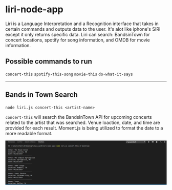 # liri-node-app

Liri is a Language Interpretation and a Recognition interface that takes in certain commands and outputs data to the user. It's alot like iphone's SIRI except it only returns specific data. Liri can search: BandsinTown for concert locations, spotify for song information, and OMDB for movie information.

## Possible commands to run
`concert-this` `spotify-this-song` `movie-this` `do-what-it-says`

---

## Bands in Town Search
`node liri.js concert-this <artist-name>`

`concert-this` will search the BandsInTown API for upcoming concerts related to the artist that was searched. Venue loaction, date, and time are provided for each result. Moment.js is being utilized to format the date to a more readable format. 

<img width="1230" alt="screen shot 2018-12-09 at 4 05 24 pm" src="images/concert-this.PNG">
